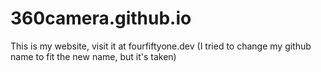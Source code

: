 # 360camera.github.io
This is my website, visit it at fourfiftyone.dev
(I tried to change my github name to fit the new name, but it's taken)
